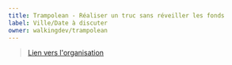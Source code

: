 ```yaml
---
title: Trampolean - Réaliser un truc sans réveiller les fonds
label: Ville/Date à discuter
owner: walkingdev/trampolean
---
```


> [Lien vers l'organisation](http://github.com/walkingdev)
